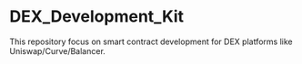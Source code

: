 # DEX_Development_Kit
 This repository focus on smart contract development for DEX platforms like Uniswap/Curve/Balancer.